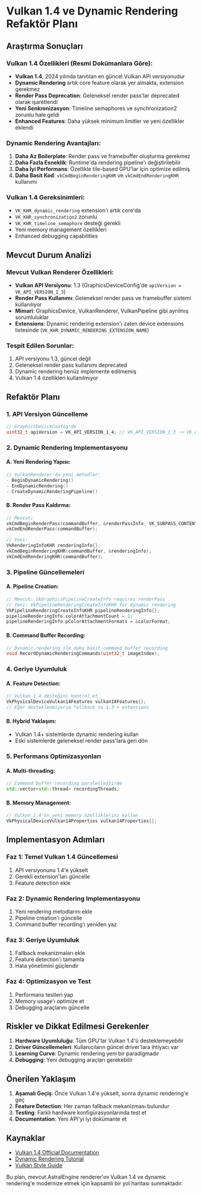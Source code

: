 # Vulkan 1.4 ve Dynamic Rendering Refaktör Planı

## Araştırma Sonuçları

### Vulkan 1.4 Özellikleri (Resmi Dokümanlara Göre):
- **Vulkan 1.4**, 2024 yılında tanıtılan en güncel Vulkan API versiyonudur
- **Dynamic Rendering** artık core feature olarak yer almakta, extension gerekmez
- **Render Pass Deprecation**: Geleneksel render pass'lar deprecated olarak işaretlendi
- **Yeni Senkronizasyon**: Timeline semaphores ve synchronization2 zorunlu hale geldi
- **Enhanced Features**: Daha yüksek minimum limitler ve yeni özellikler eklendi

### Dynamic Rendering Avantajları:
1. **Daha Az Boilerplate**: Render pass ve framebuffer oluşturma gerekmez
2. **Daha Fazla Esneklik**: Runtime'da rendering pipeline'ı değiştirilebilir
3. **Daha İyi Performans**: Özellikle tile-based GPU'lar için optimize edilmiş
4. **Daha Basit Kod**: `vkCmdBeginRenderingKHR` ve `vkCmdEndRenderingKHR` kullanımı

### Vulkan 1.4 Gereksinimleri:
- `VK_KHR_dynamic_rendering` extension'ı artık core'da
- `VK_KHR_synchronization2` zorunlu
- `VK_KHR_timeline_semaphore` desteği gerekli
- Yeni memory management özellikleri
- Enhanced debugging capabilities

## Mevcut Durum Analizi

### Mevcut Vulkan Renderer Özellikleri:
- **Vulkan API Versiyonu**: 1.3 (GraphicsDeviceConfig'de `apiVersion = VK_API_VERSION_1_3`)
- **Render Pass Kullanımı**: Geleneksel render pass ve framebuffer sistemi kullanılıyor
- **Mimari**: GraphicsDevice, VulkanRenderer, VulkanPipeline gibi ayrılmış sorumluluklar
- **Extensions**: Dynamic rendering extension'ı zaten device extensions listesinde (`VK_KHR_DYNAMIC_RENDERING_EXTENSION_NAME`)

### Tespit Edilen Sorunlar:
1. API versiyonu 1.3, güncel değil
2. Geleneksel render pass kullanımı deprecated
3. Dynamic rendering henüz implemente edilmemiş
4. Vulkan 1.4 özellikleri kullanılmıyor

## Refaktör Planı

### 1. API Versiyon Güncelleme
```cpp
// GraphicsDeviceConfig'de
uint32_t apiVersion = VK_API_VERSION_1_4; // VK_API_VERSION_1_3 -> VK_API_VERSION_1_4
```

### 2. Dynamic Rendering Implementasyonu

#### A. Yeni Rendering Yapısı:
```cpp
// VulkanRenderer'da yeni metodlar:
- BeginDynamicRendering()
- EndDynamicRendering()
- CreateDynamicRenderingPipeline()
```

#### B. Render Pass Kaldırma:
```cpp
// Mevcut:
vkCmdBeginRenderPass(commandBuffer, &renderPassInfo, VK_SUBPASS_CONTENTS_INLINE);
vkCmdEndRenderPass(commandBuffer);

// Yeni:
VkRenderingInfoKHR renderingInfo{};
vkCmdBeginRenderingKHR(commandBuffer, &renderingInfo);
vkCmdEndRenderingKHR(commandBuffer);
```

### 3. Pipeline Güncellemeleri

#### A. Pipeline Creation:
```cpp
// Mevcut: VkGraphicsPipelineCreateInfo requires renderPass
// Yeni: VkPipelineRenderingCreateInfoKHR for dynamic rendering
VkPipelineRenderingCreateInfoKHR pipelineRenderingInfo{};
pipelineRenderingInfo.colorAttachmentCount = 1;
pipelineRenderingInfo.pColorAttachmentFormats = &colorFormat;
```

#### B. Command Buffer Recording:
```cpp
// Dynamic rendering ile daha basit command buffer recording
void RecordDynamicRenderingCommands(uint32_t imageIndex);
```

### 4. Geriye Uyumluluk

#### A. Feature Detection:
```cpp
// Vulkan 1.4 desteğini kontrol et
VkPhysicalDeviceVulkan14Features vulkan14Features{};
// Eğer desteklenmiyorsa fallback to 1.3 + extensions
```

#### B. Hybrid Yaklaşım:
- Vulkan 1.4+ sistemlerde dynamic rendering kullan
- Eski sistemlerde geleneksel render pass'lara geri dön

### 5. Performans Optimizasyonları

#### A. Multi-threading:
```cpp
// Command buffer recording paralelleştirme
std::vector<std::thread> recordingThreads;
```

#### B. Memory Management:
```cpp
// Vulkan 1.4'ün yeni memory özelliklerini kullan
VkPhysicalDeviceVulkan14Properties vulkan14Properties{};
```

## Implementasyon Adımları

### Faz 1: Temel Vulkan 1.4 Güncellemesi
1. API versiyonunu 1.4'e yükselt
2. Gerekli extension'ları güncelle
3. Feature detection ekle

### Faz 2: Dynamic Rendering Implementasyonu
1. Yeni rendering metodlarını ekle
2. Pipeline creation'ı güncelle
3. Command buffer recording'ı yeniden yaz

### Faz 3: Geriye Uyumluluk
1. Fallback mekanizmaları ekle
2. Feature detection'ı tamamla
3. Hata yönetimini güçlendir

### Faz 4: Optimizasyon ve Test
1. Performans testleri yap
2. Memory usage'ı optimize et
3. Debugging araçlarını güncelle

## Riskler ve Dikkat Edilmesi Gerekenler

1. **Hardware Uyumluluğu**: Tüm GPU'lar Vulkan 1.4'ü desteklemeyebilir
2. **Driver Güncellemeleri**: Kullanıcıların güncel driver'lara ihtiyacı var
3. **Learning Curve**: Dynamic rendering yeni bir paradigmadır
4. **Debugging**: Yeni debugging araçları gerekebilir

## Önerilen Yaklaşım

1. **Aşamalı Geçiş**: Önce Vulkan 1.4'e yükselt, sonra dynamic rendering'e geç
2. **Feature Detection**: Her zaman fallback mekanizması bulundur
3. **Testing**: Farklı hardware konfigürasyonlarında test et
4. **Documentation**: Yeni API'yi iyi dokümante et

## Kaynaklar

- [Vulkan 1.4 Official Documentation](https://docs.vulkan.org/features/latest/features/proposals/VK_VERSION_1_4.html)
- [Dynamic Rendering Tutorial](https://docs.vulkan.org/samples/latest/samples/extensions/dynamic_rendering/README.html)
- [Vulkan Style Guide](https://registry.khronos.org/vulkan/specs/latest/styleguide.html)

Bu plan, mevcut AstralEngine renderer'ını Vulkan 1.4 ve dynamic rendering'e modernize etmek için kapsamlı bir yol haritası sunmaktadır.
